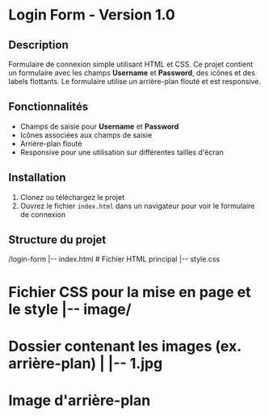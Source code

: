# Login Form - Version 1.0

## Description

Formulaire de connexion simple utilisant HTML et CSS. Ce projet contient un formulaire avec les champs **Username** et **Password**, des icônes et des labels flottants. Le formulaire utilise un arrière-plan flouté et est responsive.

## Fonctionnalités

- Champs de saisie pour **Username** et **Password**
- Icônes associées aux champs de saisie
- Arrière-plan flouté
- Responsive pour une utilisation sur différentes tailles d'écran

## Installation

1. Clonez ou téléchargez le projet
2. Ouvrez le fichier `index.html` dans un navigateur pour voir le formulaire de connexion

## Structure du projet

/login-form |-- index.html # Fichier HTML principal |-- style.css 
# Fichier CSS pour la mise en page et le style |-- image/ 
# Dossier contenant les images (ex. arrière-plan) | |-- 1.jpg 
# Image d'arrière-plan
